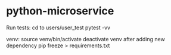 # python-microservice

Run tests:
cd to users/user_test
pytest -vv

venv:
source venv/bin/activate
deactivate venv
after adding new dependency
pip freeze > requirements.txt
